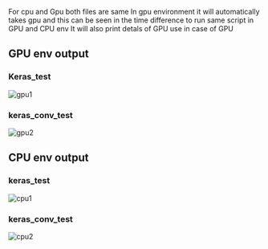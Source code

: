 For cpu and Gpu both files are same
In gpu environment it will automatically takes gpu and this can be seen in the time difference to run same script in GPU and CPU env
It will also print detals of GPU use in case of GPU

## GPU env output

### Keras_test
![gpu1](https://user-images.githubusercontent.com/23000971/44314725-8c601b80-a439-11e8-8ce6-626a98bde5c2.png)

### keras_conv_test

![gpu2](https://user-images.githubusercontent.com/23000971/44314751-c4fff500-a439-11e8-9ff1-3f7b11975198.png)


## CPU env output

### keras_test
![cpu1](https://user-images.githubusercontent.com/23000971/44314769-faa4de00-a439-11e8-88c9-06bfef69ff20.png)

### keras_conv_test

![cpu2](https://user-images.githubusercontent.com/23000971/44314772-01335580-a43a-11e8-804c-5f37f4a66062.png)
